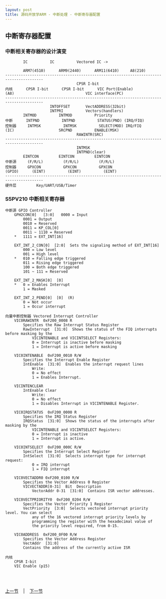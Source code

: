 ```yaml
---
layout: post
title: 源码开放学ARM - 中断处理 - 中断寄存器配置
---
```


## 中断寄存器配置
### 中断相关寄存器的设计演变

			IC			IC			Vectored IC ->
			
			ARM7(4510)		ARM9(2440)		ARM11(6410)		A8(210)		
	---------------------------------------------------------------------------------------
									CPSR I-bit
	内核		CPSR I-bit		CPSR I-bit		VIC Port(Enable)
	(A8)								VIC interface(PC)
	---------------------------------------------------------------------------------------
						INTOFFSET		VectADDRESS(32bit)
						INTPRI			Vectors(handlers)
			INTMOD			INTMOD			Priority
	中断		INTPND			INTPND			STATUS(PND) (IRQ/FIQ)
	控制器		INTMSK			INTMSK			SELECT(MOD) IRQ/FIQ
	(IC)					SRCPND			ENABLE(MSK)
									RAWINTR(SRC)
	---------------------------------------------------------------------------------------
									INTMSK
									INTPND(clear)
			EINTCON			EINTCON			EINTCON
	中断源		(F/R/L)			(F/R/L)			(F/R/L)		
	控制器		GPXCON			GPXCON			GPXCON
	(GPIO)		(EINT)			(EINT)			(EINT)		
	---------------------------------------------------------------------------------------
	硬件层 		Key/UART/USB/Timer 

### S5PV210 中断相关寄存器
	中断源 GPIO Controller
		GPH2CON[0]   [3:0]   0000 = Input     
			0001 = Output 
			0010 = Reserved 
			0011 = KP_COL[0] 
			0011 ~ 1110 = Reserved 
		*	1111 = EXT_INT[16] 
		
		EXT_INT_2_CON[0]  [2:0]  Sets the signaling method of EXT_INT[16] 
			000 = Low level     
			001 = High level 
		*	010 = Falling edge triggered 
			011 = Rising edge triggered 
			100 = Both edge triggered 
			101 ~ 111 = Reserved 
				
		EXT_INT_2_MASK[0]  [0]  
		*	0 = Enables Interrupt     
			1 = Masked 
	
		EXT_INT_2_PEND[0]  [0]  (R)
			0 = Not occur     
			1 = Occur interrupt 

	向量中断控制器 Vectored Interrupt Controller
		VIC0RAWINTR  0xF200_0008 R  
			Specifies the Raw Interrupt Status Register 
			RawInterrupt  [31:0]  Shows the status of the FIQ interrupts before masking by the 
				VICINTENABLE and VICINTSELECT Registers: 
				0 = Interrupt is inactive before masking 
				1 = Interrupt is active before masking
				
		VIC0INTENABLE  0xF200_0010 R/W 
			Specifies the Interrupt Enable Register
			IntEnable  [31:0]  Enables the interrupt request lines
				Write: 
				0 = No effect 
				1 = Enables Interrupt. 
		
		VICINTENCLEAR 
			IntEnable Clear 	
				Write: 	
				0 = No effect 
				1 = Disables Interrupt in VICINTENABLE Register. 				
		
		VIC0IRQSTATUS  0xF200_0000 R  
			Specifies the IRQ Status Register 
			IRQStatus  [31:0]  Shows the status of the interrupts after masking by the 
				VICINTENABLE and VICINTSELECT Registers: 
				0 = Interrupt is inactive 
				1 = Interrupt is active. 
		
		VIC0INTSELECT  0xF200_000C R/W 
			Specifies the Interrupt Select Register 
			IntSelect  [31:0]  Selects interrupt type for interrupt request: 
				0 = IRQ interrupt 
				1 = FIQ interrupt 

		VIC0VECTADDR0 0xF200_0100 R/W 
			Specifies the Vector Address 0 Register		
			VICVECTADDR[0-31]  Bit  Description 
				VectorAddr 0-31  [31:0]  Contains ISR vector addresses. 
			
		VIC0VECTPRIORITY0  0xF200_0204 R/W 
			Specifies the Vector Priority 1 Register 
			VectPriority  [3:0]  Selects vectored interrupt priority level. You can select 
				any of the 16 vectored interrupt priority levels by 
				programming the register with the hexadecimal value of 
				the priority level required, from 0-15. 

		VIC0ADDRESS  0xF200_0F00 R/W 
			Specifies the Vector Address Register 
			VectAddr  [31:0]  
			Contains the address of the currently active ISR

	内核 
		CPSR I-bit
		VIC Enable (p15)	

<br> <br> 
<div> <a href="chp9-2.html">上一节</a> &nbsp;&nbsp; | &nbsp;&nbsp; <a href="chp9-4.html">下一节</a> </div> <br> <br>